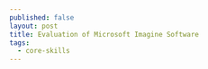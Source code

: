 ```yaml
---
published: false
layout: post
title: Evaluation of Microsoft Imagine Software
tags:
  - core-skills
---
```

